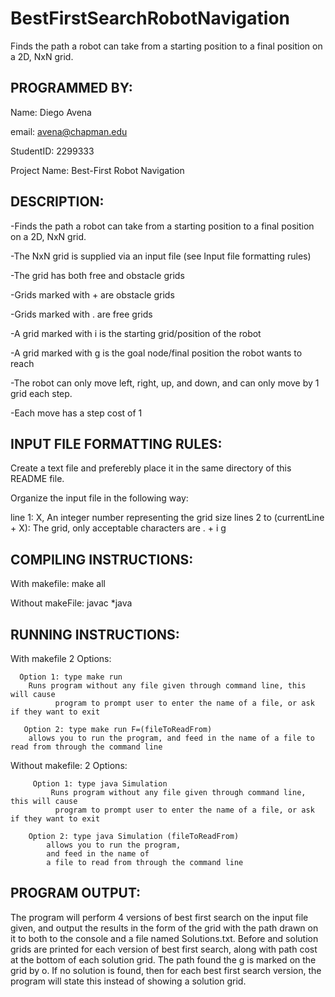 # BestFirstSearchRobotNavigation

Finds the path a robot can take from a starting position to a final position on a 2D, NxN grid.

## PROGRAMMED BY:
  Name: Diego Avena
  
  email: avena@chapman.edu
  
  StudentID: 2299333
  
  Project Name: Best-First Robot Navigation
  
## DESCRIPTION:

-Finds the path a robot can take from a starting position to a final position on a 2D, NxN grid.

-The NxN grid is supplied via an input file (see Input file formatting rules)

-The grid has both free and obstacle grids

-Grids marked with + are obstacle grids

-Grids marked with . are free grids

-A grid marked with i is the starting grid/position of the robot

-A grid marked with g is the goal node/final position the robot wants to reach

-The robot can only move left, right, up, and down, and can only move by 1 grid each step.

-Each move has a step cost of 1

## INPUT FILE FORMATTING RULES:

Create a text file and preferebly place it in the same
directory of this README file.

Organize the input file in the following way:

line 1: X, An integer number representing the grid size
lines 2 to (currentLine + X): The grid, only acceptable characters are . + i g

## COMPILING INSTRUCTIONS:

With makefile:
  make all

 Without makeFile:
  javac *java

## RUNNING INSTRUCTIONS:

  With makefile
    2 Options:

      Option 1: type make run
        Runs program without any file given through command line, this will cause
              program to prompt user to enter the name of a file, or ask if they want to exit

       Option 2: type make run F=(fileToReadFrom)
        allows you to run the program, and feed in the name of a file to read from through the command line

   Without makefile:
      2 Options:

         Option 1: type java Simulation
             Runs program without any file given through command line, this will cause
              program to prompt user to enter the name of a file, or ask if they want to exit

        Option 2: type java Simulation (fileToReadFrom)
            allows you to run the program,
            and feed in the name of
            a file to read from through the command line

## PROGRAM OUTPUT:
  The program will perform 4 versions of best first search on the
  input file given, and output the results in the form of the grid with
  the path drawn on it to both to the console and a
  file named Solutions.txt. Before and solution grids are printed for each
  version of best first search, along with path cost at the bottom of each solution
  grid. The path found the g is marked on the grid by o. If no solution is found, then for
  each best first search version, the program will state this instead of showing a solution
  grid.

